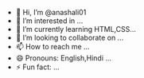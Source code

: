 - 👋 Hi, I’m @anashali01
- 👀 I’m interested in ...
- 🌱 I’m currently learning HTML,CSS...
- 💞️ I’m looking to collaborate on ...
- 📫 How to reach me ...
- 😄 Pronouns: English,Hindi ...
- ⚡ Fun fact: ...

<!---
anashali01/anashali01 is a ✨ special ✨ repository because its `README.md` (this file) appears on your GitHub profile.
You can click the Preview link to take a look at your changes.
--->

